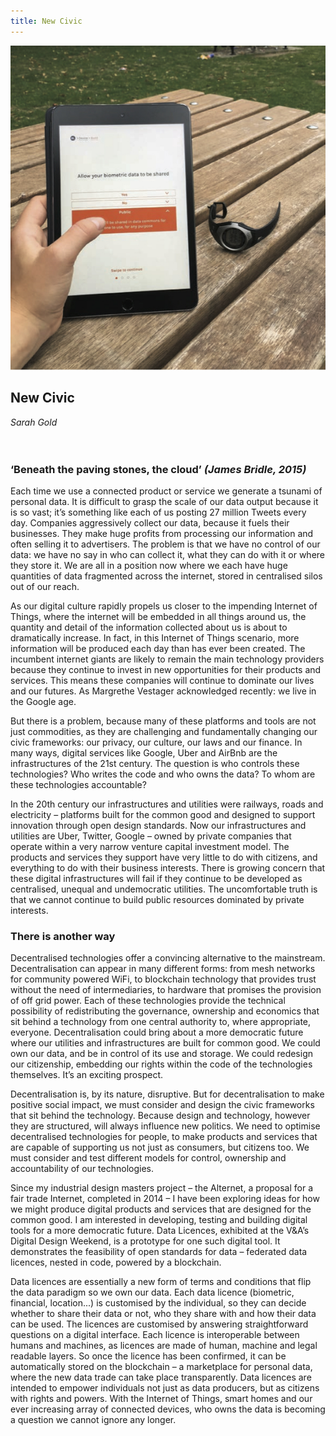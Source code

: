 ```yaml
---
title: New Civic
---
```


![](images/22.jpg)

## New Civic
*Sarah Gold*
<br />
<br />
<br />
### ‘Beneath the paving stones, the cloud’ _(James Bridle, 2015)_
Each time we use a connected product or service we generate a tsunami of personal data. It is difficult to grasp the scale of our data output because it is so vast; it’s something like each of us posting 27 million Tweets every day. Companies aggressively collect our data, because it fuels their businesses. They make huge profits from processing our information and often selling it to advertisers. The problem is that we have no control of our data: we have no say in who can collect it, what they can do with it or where they store it. We are all in a position now where we each have huge quantities of data fragmented across the internet, stored in centralised silos out of our reach.

As our digital culture rapidly propels us closer to the impending Internet of Things, where the internet will be embedded in all things around us, the quantity and detail of the information collected about us is about to dramatically increase. In fact, in this Internet of Things scenario, more information will be produced each day than has ever been created. The incumbent internet giants are likely to remain the main technology providers because they continue to invest in new opportunities for their products and services. This means these companies will continue to dominate our lives and our futures. As Margrethe Vestager acknowledged recently: we live in the Google age.

But there is a problem, because many of these platforms and tools are not just commodities, as they are challenging and fundamentally changing our civic frameworks: our privacy, our culture, our laws and our finance. In many ways, digital services like Google, Uber and AirBnb are the infrastructures of the 21st century. The question is who controls these technologies? Who writes the code and who owns the data? To whom are these technologies accountable?

In the 20th century our infrastructures and utilities were railways, roads and electricity – platforms built for the common good and designed to support innovation through open design standards. Now our infrastructures and utilities are Uber, Twitter, Google – owned by private companies that operate within a very narrow venture capital investment model. The products and services they support have very little to do with citizens, and everything to do with their business interests. There is growing concern that these digital infrastructures will fail if they continue to be developed as centralised, unequal and undemocratic utilities. The uncomfortable truth is that we cannot continue to build public resources dominated by private interests.

### There is another way
Decentralised technologies offer a convincing alternative to the mainstream. Decentralisation can appear in many different forms: from mesh networks for community powered WiFi, to blockchain technology that provides trust without the need of intermediaries, to hardware that promises the provision of off grid power. Each of these technologies provide the technical possibility of redistributing the governance, ownership and economics that sit behind a technology from one central authority to, where appropriate, everyone. Decentralisation could bring about a more democratic future where our utilities and infrastructures are built for common good. We could own our data, and be in control of its use and storage. We could redesign our citizenship, embedding our rights within the code of the technologies themselves.
It’s an exciting prospect.

Decentralisation is, by its nature, disruptive. But for decentralisation to make positive social impact, we must consider and design the civic frameworks that sit behind the technology. Because design and technology, however they are structured, will always influence new politics. We need to optimise decentralised technologies for people, to make products and services that are capable of supporting us not just as consumers, but citizens too. We must consider and test different models for control, ownership and accountability of our technologies.

Since my industrial design masters project – the Alternet, a proposal for a fair trade Internet, completed in 2014 – I have been exploring ideas for how we might produce digital products and services that are designed for the common good. I am interested in developing, testing and building digital tools for a more democratic future. Data Licences, exhibited at the V&A’s Digital Design Weekend, is a prototype for one such digital tool. It demonstrates the feasibility of open standards for data – federated data licences, nested in code, powered by a blockchain.

Data licences are essentially a new form of terms and conditions that flip the data paradigm so we own our data. Each data licence (biometric, financial, location...) is customised by the individual, so they can decide whether to share their data or not, who they share with and how their data can be used. The licences are customised by answering straightforward questions on a digital interface. Each licence is interoperable between humans and machines, as licences are made of human, machine and legal readable layers. So once the licence has been confirmed, it can be automatically stored on the blockchain – a marketplace for personal data, where the new data trade can take place transparently. Data licences are intended to empower individuals not just as data producers, but as citizens with rights and powers. With the Internet of Things, smart homes and our ever increasing array of connected devices, who owns the data is becoming a question we cannot ignore any longer.
